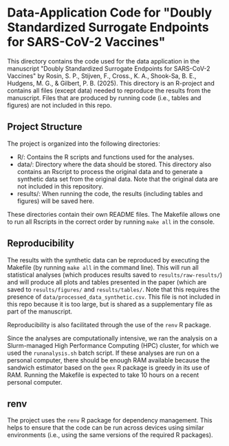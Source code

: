 # Data-Application Code for "Doubly Standardized Surrogate Endpoints for SARS-CoV-2 Vaccines" 

This directory contains the code used for the data application in the manuscript "Doubly Standardized Surrogate Endpoints for SARS-CoV-2 Vaccines" by Rosin, S. P., Stijven, F., Cross., K. A., Shook-Sa, B. E., Hudgens, M. G., & Gilbert, P. B. (2025). This directory is an R-project and contains all files (except data) needed to reproduce the results from the manuscript. Files that are produced by running code (i.e., tables and figures) are not included in this repo. 

## Project Structure

The project is organized into the following directories:
* R/: Contains the R scripts and functions used for the analyses.
* data/: Directory where the data should be stored. This directory also 
  contains an Rscript to process the original data and to generate a synthetic data set from the original data.
  Note that the original data are not included in this repository.
* results/: When running the code, the results (including tables and figures) will be saved here.

These directories contain their own README files. 
The Makefile allows one to run all Rscripts in the correct order by running `make all` in the console. 

## Reproducibility

The results with the synthetic data can be reproduced by executing the Makefile
(by running `make all` in the command line). This will run all statistical
analyses (which produces results saved to `results/raw-results/`) and will
produce all plots and tables presented in the paper (which are saved to
`results/figures/` and `results/tables/`. Note that this requires the presence
of `data/processed_data_synthetic.csv`. This file is not included in this repo 
because it is too large, but is shared as a supplementary file as part of the 
manuscript.

Reproducibility is also facilitated
through the use of the `renv` R package.

Since the analyses are computationally intensive, we ran the analysis on a
Slurm-managed High Performance Computing (HPC) cluster, for which we used the `runanalysis.sh` batch script. If
these analyses are run on a personal computer, there should be enough RAM
available because the sandwich estimator based on the `geex` R package is greedy
in its use of RAM. Running the Makefile is expected to take 10 hours on a recent
personal computer.

## renv

The project uses the `renv` R package for dependency management. This helps to
ensure that the code can be run across devices using similar environments (i.e.,
using the same versions of the required R packages).





